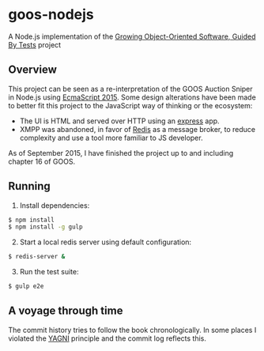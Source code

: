 # goos-nodejs
A Node.js implementation of the [Growing Object-Oriented Software, Guided By Tests](http://growing-object-oriented-software.com) project

## Overview
This project can be seen as a re-interpretation of the GOOS Auction Sniper in Node.js using [EcmaScript 2015](http://www.ecma-international.org/ecma-262/6.0/). Some design alterations have been made to better fit this project to the JavaScript way of thinking or the ecosystem:
* The UI is HTML and served over HTTP using an [express](http://expressjs.com) app.
* XMPP was abandoned, in favor of [Redis](http://redis.io/) as a message broker, to reduce complexity and use a tool more familiar to JS developer.

As of September 2015, I have finished the project up to and including chapter 16 of GOOS.

## Running
1) Install dependencies:
```sh
$ npm install
$ npm install -g gulp
```

2) Start a local redis server using default configuration:
```sh
$ redis-server &
```

3) Run the test suite:
```sh
$ gulp e2e
```

## A voyage through time
The commit history tries to follow the book chronologically. In some places I violated the [YAGNI](http://martinfowler.com/bliki/Yagni.html) principle and the commit log reflects this.
